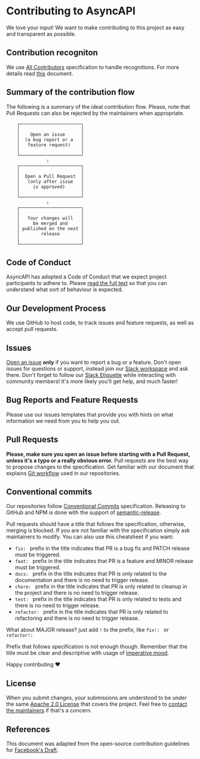 # Contributing to AsyncAPI
We love your input! We want to make contributing to this project as easy and transparent as possible.

## Contribution recogniton

We use [All Contributors](https://allcontributors.org/docs/en/specification) specification to handle recognitions. For more details read [this](https://github.com/asyncapi/community/blob/master/recognize-contributors.md) document.

## Summary of the contribution flow

The following is a summary of the ideal contribution flow. Please, note that Pull Requests can also be rejected by the maintainers when appropriate.

```
    ┌───────────────────────┐
    │                       │
    │    Open an issue      │
    │  (a bug report or a   │
    │   feature request)    │
    │                       │
    └───────────────────────┘
               ⇩
    ┌───────────────────────┐
    │                       │
    │  Open a Pull Request  │
    │   (only after issue   │
    │     is approved)      │
    │                       │
    └───────────────────────┘
               ⇩
    ┌───────────────────────┐
    │                       │
    │   Your changes will   │
    │     be merged and     │
    │ published on the next │
    │        release        │
    │                       │
    └───────────────────────┘
```

## Code of Conduct
AsyncAPI has adopted a Code of Conduct that we expect project participants to adhere to. Please [read the full text](./CODE_OF_CONDUCT.md) so that you can understand what sort of behaviour is expected.

## Our Development Process
We use GitHub to host code, to track issues and feature requests, as well as accept pull requests.

## Issues
[Open an issue](https://github.com/asyncapi/asyncapi/issues/new) **only** if you want to report a bug or a feature. Don't open issues for questions or support, instead join our [Slack workspace](https://www.asyncapi.com/slack-invite) and ask there. Don't forget to follow our [Slack Etiquette](https://github.com/asyncapi/community/blob/master/slack-etiquette.md) while interacting with community members! It's more likely you'll get help, and much faster!

## Bug Reports and Feature Requests

Please use our issues templates that provide you with hints on what information we need from you to help you out.

## Pull Requests

**Please, make sure you open an issue before starting with a Pull Request, unless it's a typo or a really obvious error.** Pull requests are the best way to propose changes to the specification. Get familiar with our document that explains [Git workflow](https://github.com/asyncapi/community/blob/master/git-workflow.md) used in our repositories.

## Conventional commits

Our repositories follow [Conventional Commits](https://www.conventionalcommits.org/en/v1.0.0/#summary) specification. Releasing to GitHub and NPM is done with the support of [semantic-release](https://semantic-release.gitbook.io/semantic-release/).

Pull requests should have a title that follows the specification, otherwise, merging is blocked. If you are not familiar with the specification simply ask maintainers to modify. You can also use this cheatsheet if you want:

- `fix: ` prefix in the title indicates that PR is a bug fix and PATCH release must be triggered.
- `feat: ` prefix in the title indicates that PR is a feature and MINOR release must be triggered.
- `docs: ` prefix in the title indicates that PR is only related to the documentation and there is no need to trigger release.
- `chore: ` prefix in the title indicates that PR is only related to cleanup in the project and there is no need to trigger release.
- `test: ` prefix in the title indicates that PR is only related to tests and there is no need to trigger release.
- `refactor: ` prefix in the title indicates that PR is only related to refactoring and there is no need to trigger release.

What about MAJOR release? just add `!` to the prefix, like `fix!: ` or `refactor!: `

Prefix that follows specification is not enough though. Remember that the title must be clear and descriptive with usage of [imperative mood](https://chris.beams.io/posts/git-commit/#imperative).

Happy contributing :heart:

## License
When you submit changes, your submissions are understood to be under the same [Apache 2.0 License](https://github.com/asyncapi/asyncapi/blob/master/LICENSE) that covers the project. Feel free to [contact the maintainers](https://www.asyncapi.com/slack-invite) if that's a concern.

## References
This document was adapted from the open-source contribution guidelines for [Facebook's Draft](https://github.com/facebook/draft-js/blob/master/CONTRIBUTING.md).